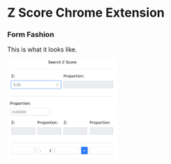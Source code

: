 # Z Score Chrome Extension

### Form Fashion

This is what it looks like.

<img src="docs/preview.png" alt="extension preview image" style="width: 50%">
